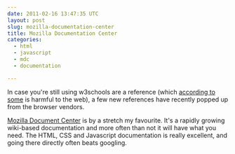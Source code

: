 ```yaml
---
date: 2011-02-16 13:47:35 UTC
layout: post
slug: mozilla-documentation-center
title: Mozilla Documentation Center
categories:
  - html
  - javascript
  - mdc
  - documentation

---
```

<p>In case you're still using w3schools are a reference (which <a href="http://w3fools.com/">according to some</a> is harmful to the web), a few new references have recently popped up from the browser vendors.</p>

<p><a href="https://developer.mozilla.org/en-US/web">Mozilla Document Center</a> is by a stretch my favourite. It's a rapidly growing wiki-based documentation and more often than not it will have what you need. The HTML, CSS and Javascript documentation is really excellent, and going there directly often beats googling.</p>